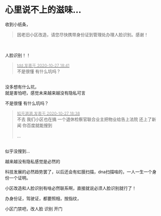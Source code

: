 # 心里说不上的滋味…


收到小纸条，<br /><div class="quote"><blockquote>因老旧小区改造，请您尽快携带身份证到管理处办理人脸识别。感谢！</blockquote></div><br />
<br />
人脸识别！！

<div class="quote"><blockquote><font size="2"><a href="https://www.hostloc.com/forum.php?mod=redirect&amp;goto=findpost&amp;pid=9360487&amp;ptid=759090" target="_blank"><font color="#999999">tdd 发表于 2020-10-27 18:41</font></a></font><br />
不是很懂 有什么坑吗？</blockquote></div><br />
没多想有什么坑，<br />
就是害怕吧，感觉未来越来越没有隐私可言

不是很懂 有什么坑吗？

<div class="quote"><blockquote><font size="2"><a href="https://www.hostloc.com/forum.php?mod=redirect&amp;goto=findpost&amp;pid=9360473&amp;ptid=759090" target="_blank"><font color="#999999">知乎源源 发表于 2020-10-27 18:38</font></a></font><br />
不去 我们小区也在搞 一个退休检察官联合业主把物业给告上法院 还上了新闻 你百度就能搜到<br />
<br />
 ...</blockquote></div><br />
似乎没搜到…

越来越没有隐私感觉是必然的<img id="aimg_Qre4z" onclick="zoom(this, this.src, 0, 0, 0)" class="zoom" src="https://cdn.jsdelivr.net/gh/hishis/forum-master/public/images/patch.gif" onmouseover="img_onmouseoverfunc(this)" onload="thumbImg(this)" border="0" alt="" />

科技发展的必然趋势罢了，以后还会有虹膜扫描，dna扫描啥的，一人一生一个身份一个证明。

小区改造和人脸识别有啥必然联系啊，直接就说必须人脸识别就行了！

办身份证，驾驶证，都要照相，按指纹，

小区门禁吧，改人脸 识别 开门
